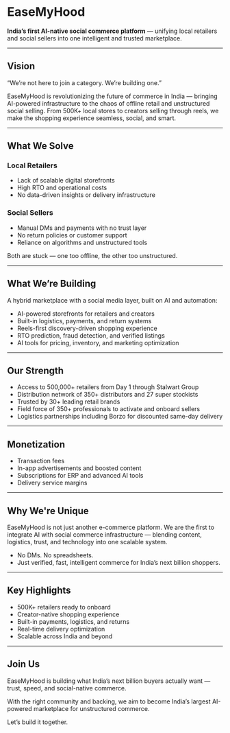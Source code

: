 # EaseMyHood

**India’s first AI-native social commerce platform** — unifying local retailers and social sellers into one intelligent and trusted marketplace.

---

## Vision

“We’re not here to join a category. We’re building one.”

EaseMyHood is revolutionizing the future of commerce in India — bringing AI-powered infrastructure to the chaos of offline retail and unstructured social selling. From 500K+ local stores to creators selling through reels, we make the shopping experience seamless, social, and smart.

---

## What We Solve

### Local Retailers

- Lack of scalable digital storefronts
- High RTO and operational costs
- No data-driven insights or delivery infrastructure

### Social Sellers

- Manual DMs and payments with no trust layer
- No return policies or customer support
- Reliance on algorithms and unstructured tools

Both are stuck — one too offline, the other too unstructured.

---

## What We’re Building

A hybrid marketplace with a social media layer, built on AI and automation:

- AI-powered storefronts for retailers and creators
- Built-in logistics, payments, and return systems
- Reels-first discovery-driven shopping experience
- RTO prediction, fraud detection, and verified listings
- AI tools for pricing, inventory, and marketing optimization

---

## Our Strength

- Access to 500,000+ retailers from Day 1 through Stalwart Group
- Distribution network of 350+ distributors and 27 super stockists
- Trusted by 30+ leading retail brands
- Field force of 350+ professionals to activate and onboard sellers
- Logistics partnerships including Borzo for discounted same-day delivery

---

## Monetization

- Transaction fees
- In-app advertisements and boosted content
- Subscriptions for ERP and advanced AI tools
- Delivery service margins

---

## Why We're Unique

EaseMyHood is not just another e-commerce platform. We are the first to integrate AI with social commerce infrastructure — blending content, logistics, trust, and technology into one scalable system.

- No DMs. No spreadsheets.
- Just verified, fast, intelligent commerce for India’s next billion shoppers.

---

## Key Highlights

- 500K+ retailers ready to onboard
- Creator-native shopping experience
- Built-in payments, logistics, and returns
- Real-time delivery optimization
- Scalable across India and beyond

---

## Join Us

EaseMyHood is building what India’s next billion buyers actually want — trust, speed, and social-native commerce.

With the right community and backing, we aim to become India’s largest AI-powered marketplace for unstructured commerce.

Let’s build it together.

